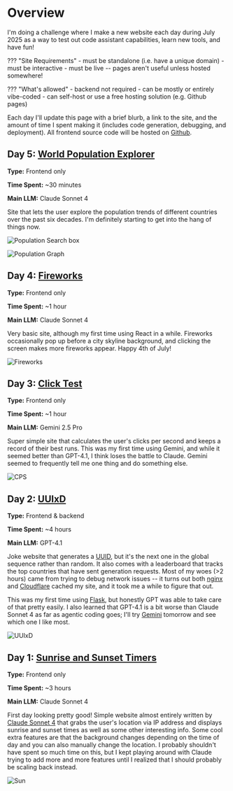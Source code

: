 # Overview

I'm doing a challenge where I make a new website each day during July 2025 as a way to test out code assistant capabilities, learn new tools, and have fun!

??? "Site Requirements"
    - must be standalone (i.e. have a unique domain)
    - must be interactive
    - must be live -- pages aren't useful unless hosted somewhere!

??? "What's allowed"
    - backend not required
    - can be mostly or entirely vibe-coded
    - can self-host or use a free hosting solution (e.g. Github pages)

Each day I'll update this page with a brief blurb, a link to the site, and the amount of time I spent making it (includes code generation, debugging, and deployment). All frontend source code will be hosted on [Github](https://github.com/matthew-chandler/31days).

## Day 5: [World Population Explorer](https://population.machandler.com)

**Type:** Frontend only

**Time Spent:** ~30 minutes

**Main LLM:** Claude Sonnet 4

Site that lets the user explore the population trends of different countries over the past six decades. I'm definitely starting to get into the hang of things now.

![Population Search box](images/pop1.png)

![Population Graph](images/pop2.png)

## Day 4: [Fireworks](https://fireworks.machandler.com)

**Type:** Frontend only

**Time Spent:** ~1 hour

**Main LLM:** Claude Sonnet 4

Very basic site, although my first time using React in a while. Fireworks occasionally pop up before a city skyline background, and clicking the screen makes more fireworks appear. Happy 4th of July! 

![Fireworks](images/fireworks.png)

## Day 3: [Click Test](https://cps.machandler.com)

**Type:** Frontend only

**Time Spent:** ~1 hour

**Main LLM:** Gemini 2.5 Pro

Super simple site that calculates the user's clicks per second and keeps a record of their best runs. This was my first time using Gemini, and while it seemed better than GPT-4.1, I think loses the battle to Claude. Gemini seemed to frequently tell me one thing and do something else.

![CPS](images/cps.png)

## Day 2: [UUIxD](https://uuixd.machandler.com)

**Type:** Frontend & backend

**Time Spent:** ~4 hours

**Main LLM:** GPT-4.1

Joke website that generates a [UUID](https://en.wikipedia.org/wiki/Universally_unique_identifier), but it's the next one in the global sequence rather than random. It also comes with a leaderboard that tracks the top countries that have sent generation requests. Most of my woes (>2 hours) came from trying to debug network issues -- it turns out both [nginx](https://nginx.org/) and [Cloudflare](https://www.cloudflare.com) cached my site, and it took me a while to figure that out. 

This was my first time using [Flask](https://pypi.org/project/Flask/), but honestly GPT was able to take care of that pretty easily. I also learned that GPT-4.1 is a bit worse than Claude Sonnet 4 as far as agentic coding goes; I'll try [Gemini](https://blog.google/products/gemini/) tomorrow and see which one I like most.

![UUIxD](images/uuixd.png)

## Day 1: [Sunrise and Sunset Timers](https://sun.machandler.com)

**Type:** Frontend only

**Time Spent:** ~3 hours

**Main LLM:** Claude Sonnet 4

First day looking pretty good! Simple website almost entirely written by [Claude Sonnet 4](https://www.anthropic.com/claude/sonnet) that grabs the user's location via IP address and displays sunrise and sunset times as well as some other interesting info. Some cool extra features are that the background changes depending on the time of day and you can also manually change the location. I probably shouldn't have spent so much time on this, but I kept playing around with Claude trying to add more and more features until I realized that I should probably be scaling back instead.

![Sun](images/sun.png)

